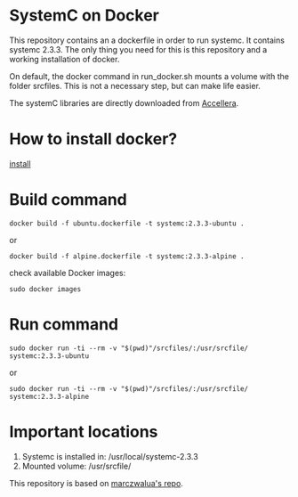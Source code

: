 # SystemC on Docker

This repository contains an a dockerfile in order to run systemc. It contains systemc 2.3.3. The only thing you need for this is this repository and a working installation of docker.

On default, the docker command in run_docker.sh mounts a volume with the folder srcfiles. This is not a necessary step, but can make life easier.

The systemC libraries are directly downloaded from [Accellera](https://www.accellera.org/downloads/standards/systemc).

# How to install docker?

[install](https://docs.docker.com/engine/install/)

# Build command

```
docker build -f ubuntu.dockerfile -t systemc:2.3.3-ubuntu .

```

or

```
docker build -f alpine.dockerfile -t systemc:2.3.3-alpine .

```
check available Docker images:
```
sudo docker images
```

# Run command

```
sudo docker run -ti --rm -v "$(pwd)"/srcfiles/:/usr/srcfile/ systemc:2.3.3-ubuntu
```

or
```
sudo docker run -ti --rm -v "$(pwd)"/srcfiles/:/usr/srcfile/ systemc:2.3.3-alpine
```

# Important locations

1. Systemc is installed in:      /usr/local/systemc-2.3.3
1. Mounted volume:               /usr/srcfile/

This repository is based on  [marczwalua's repo](https://github.com/marczwalua/systemc).

